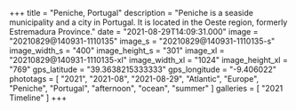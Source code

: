 +++
title = "Peniche, Portugal"
description = "Peniche is a seaside municipality and a city in Portugal. It is located in the Oeste region, formerly Estremadura Province."
date = "2021-08-29T14:09:31.000"
image = "20210829@140931-1110135"
image_s = "20210829@140931-1110135-s"
image_width_s = "400"
image_height_s = "301"
image_xl = "20210829@140931-1110135-xl"
image_width_xl = "1024"
image_height_xl = "769"
gps_latitude = "39.3638215333333"
gps_longitude = "-9.406022"
phototags = [ "2021", "2021-08", "2021-08-29", "Atlantic", "Europe", "Peniche", "Portugal", "afternoon", "ocean", "summer" ]
galleries = [ "2021 Timeline" ]
+++
